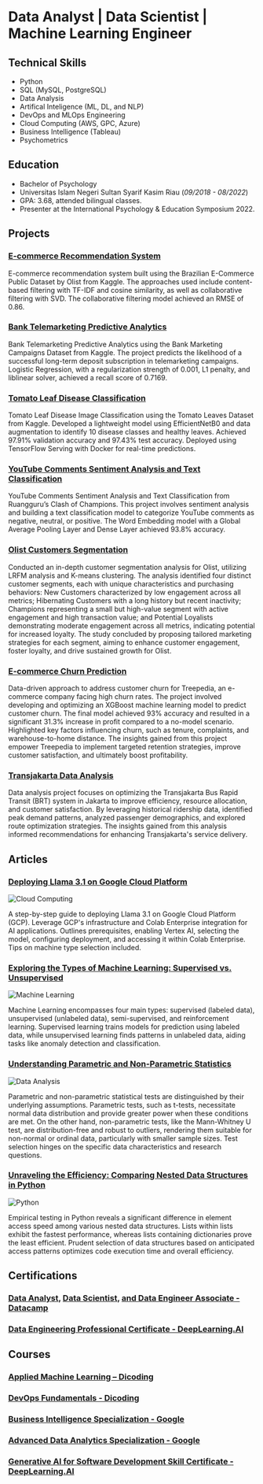 # Data Analyst | Data Scientist | Machine Learning Engineer

## Technical Skills
- Python
- SQL (MySQL, PostgreSQL)
- Data Analysis
- Artifical Inteligence (ML, DL, and NLP)
- DevOps and MLOps Engineering
- Cloud Computing (AWS, GPC, Azure)
- Business Intelligence (Tableau)
- Psychometrics

## Education 			        		
- Bachelor of Psychology
- Universitas Islam Negeri Sultan Syarif Kasim Riau (_09/2018 - 08/2022_)
- GPA: 3.68, attended bilingual classes.
- Presenter at the International Psychology & Education Symposium 2022. 

## Projects
### [E-commerce Recommendation System](https://github.com/kevinadityaikhsan/ecommerce-recommendation-system)
E-commerce recommendation system built using the Brazilian E-Commerce Public Dataset by Olist from Kaggle. The approaches used include content-based filtering with TF-IDF and cosine similarity, as well as collaborative filtering with SVD. The collaborative filtering model achieved an RMSE of 0.86.
### [Bank Telemarketing Predictive Analytics](https://github.com/kevinadityaikhsan/bank-telemarketing-predictive-analytics)
Bank Telemarketing Predictive Analytics using the Bank Marketing Campaigns Dataset from Kaggle. The project predicts the likelihood of a successful long-term deposit subscription in telemarketing campaigns. Logistic Regression, with a regularization strength of 0.001, L1 penalty, and liblinear solver, achieved a recall score of 0.7169.
### [Tomato Leaf Disease Classification](https://github.com/kevinadityaikhsan/tomato_leaf_disease_classification)
Tomato Leaf Disease Image Classification using the Tomato Leaves Dataset from Kaggle. Developed a lightweight model using EfficientNetB0 and data augmentation to identify 10 disease classes and healthy leaves. Achieved 97.91% validation accuracy and 97.43% test accuracy. Deployed using TensorFlow Serving with Docker for real-time predictions.
### [YouTube Comments Sentiment Analysis and Text Classification](https://github.com/kevinadityaikhsan/youtube-comments-sentiment-analysis-and-text-classification)
YouTube Comments Sentiment Analysis and Text Classification from Ruangguru’s Clash of Champions. This project involves sentiment analysis and building a text classification model to categorize YouTube comments as negative, neutral, or positive. The Word Embedding model with a Global Average Pooling Layer and Dense Layer achieved 93.8% accuracy.
### [Olist Customers Segmentation](https://github.com/PurwadhikaDev/JaguarGroup_DTI_01_FinalProject)
Conducted an in-depth customer segmentation analysis for Olist, utilizing LRFM analysis and K-means clustering. The analysis identified four distinct customer segments, each with unique characteristics and purchasing behaviors: New Customers characterized by low engagement across all metrics; Hibernating Customers with a long history but recent inactivity; Champions representing a small but high-value segment with active engagement and high transaction value; and Potential Loyalists demonstrating moderate engagement across all metrics, indicating potential for increased loyalty. The study concluded by proposing tailored marketing strategies for each segment, aiming to enhance customer engagement, foster loyalty, and drive sustained growth for Olist.
### [E-commerce Churn Prediction](https://github.com/kevinadityaikhsan/e-commerce-churn-prediction)
Data-driven approach to address customer churn for Treepedia, an e-commerce company facing high churn rates. The project involved developing and optimizing an XGBoost machine learning model to predict customer churn. The final model achieved 93% accuracy and resulted in a significant 31.3% increase in profit compared to a no-model scenario. Highlighted key factors influencing churn, such as tenure, complaints, and warehouse-to-home distance. The insights gained from this project empower Treepedia to implement targeted retention strategies, improve customer satisfaction, and ultimately boost profitability.
### [Transjakarta Data Analysis](https://github.com/kevinadityaikhsan/transjakarta-data-analysis)
Data analysis project focuses on optimizing the Transjakarta Bus Rapid Transit (BRT) system in Jakarta to improve efficiency, resource allocation, and customer satisfaction. By leveraging historical ridership data, identified peak demand patterns, analyzed passenger demographics, and explored route optimization strategies. The insights gained from this analysis informed recommendations for enhancing Transjakarta's service delivery.

## Articles
### [Deploying Llama 3.1 on Google Cloud Platform](https://medium.com/@kevinadityaikhsan15/deploying-llama-3-1-on-google-cloud-platform-abe802fc1631)

![Cloud Computing](/assets/image/llama-sunglasses-featured.jpg)

A step-by-step guide to deploying Llama 3.1 on Google Cloud Platform (GCP). Leverage GCP's infrastructure and Colab Enterprise integration for AI applications. Outlines prerequisites, enabling Vertex AI, selecting the model, configuring deployment, and accessing it within Colab Enterprise. Tips on machine type selection included. 
### [Exploring the Types of Machine Learning: Supervised vs. Unsupervised](https://medium.com/@kevinadityaikhsan15/exploring-the-types-of-machine-learning-supervised-vs-unsupervised-9642c14a8399)

![Machine Learning](/assets/image/Machine-learning-def-.png)

Machine Learning encompasses four main types: supervised (labeled data), unsupervised (unlabeled data), semi-supervised, and reinforcement learning. Supervised learning trains models for prediction using labeled data, while unsupervised learning finds patterns in unlabeled data, aiding tasks like anomaly detection and classification. 
### [Understanding Parametric and Non-Parametric Statistics](https://medium.com/@kevinadityaikhsan15/understanding-parametric-and-non-parametric-statistics-d3725be26829)

![Data Analysis](/assets/image/Statistics-1.jpg)

Parametric and non-parametric statistical tests are distinguished by their underlying assumptions. Parametric tests, such as t-tests, necessitate normal data distribution and provide greater power when these conditions are met. On the other hand, non-parametric tests, like the Mann-Whitney U test, are distribution-free and robust to outliers, rendering them suitable for non-normal or ordinal data, particularly with smaller sample sizes. Test selection hinges on the specific data characteristics and research questions. 
### [Unraveling the Efficiency: Comparing Nested Data Structures in Python](https://medium.com/@kevinadityaikhsan15/unraveling-the-efficiency-comparing-nested-data-structures-in-python-8039fd4aeea6)

![Python](/assets/image/pythondatastructuresmin.png)

Empirical testing in Python reveals a significant difference in element access speed among various nested data structures. Lists within lists exhibit the fastest performance, whereas lists containing dictionaries prove the least efficient. Prudent selection of data structures based on anticipated access patterns optimizes code execution time and overall efficiency. 

## Certifications
### [Data Analyst,](https://www.datacamp.com/certificate/DAA0018144638315) [Data Scientist,](https://www.datacamp.com/certificate/DSA0015780097775) [and Data Engineer Associate - Datacamp](https://www.datacamp.com/certificate/DEA0011123395156)
### [Data Engineering Professional Certificate - DeepLearning.AI](https://www.coursera.org/account/accomplishments/specialization/AHS29QQY5KWM)

## Courses
### [Applied Machine Learning – Dicoding](https://www.dicoding.com/certificates/EYX4J4VL5ZDL)
### [DevOps Fundamentals - Dicoding](https://www.dicoding.com/certificates/JMZV4K8KJXN9)
### [Business Intelligence Specialization - Google](https://www.coursera.org/account/accomplishments/specialization/8KJX5W8V2V7U)
### [Advanced Data Analytics Specialization - Google](https://www.coursera.org/account/accomplishments/specialization/VCJGK8XC2LKX)
### [Generative AI for Software Development Skill Certificate - DeepLearning.AI](https://www.coursera.org/account/accomplishments/specialization/B6ZMEJUZUOBG)
